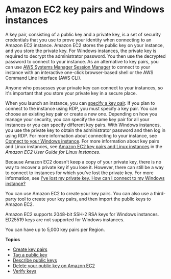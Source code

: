 # Amazon EC2 key pairs and Windows instances<a name="ec2-key-pairs"></a>

A key pair, consisting of a public key and a private key, is a set of security credentials that you use to prove your identity when connecting to an Amazon EC2 instance\. Amazon EC2 stores the public key on your instance, and you store the private key\. For Windows instances, the private key is required to decrypt the administrator password\. You then use the decrypted password to connect to your instance\. As an alternative to key pairs, you can use [AWS Systems Manager Session Manager](https://docs.aws.amazon.com/systems-manager/latest/userguide/session-manager.html) to connect to your instance with an interactive one\-click browser\-based shell or the AWS Command Line Interface \(AWS CLI\)\.

Anyone who possesses your private key can connect to your instances, so it's important that you store your private key in a secure place\.

When you launch an instance, you can [specify a key pair](ec2-launch-instance-wizard.md#liw-key-pair)\. If you plan to connect to the instance using RDP, you must specify a key pair\. You can choose an existing key pair or create a new one\. Depending on how you manage your security, you can specify the same key pair for all your instances or you can specify different key pairs\. With Windows instances, you use the private key to obtain the administrator password and then log in using RDP\. For more information about connecting to your instance, see [Connect to your Windows instance](connecting_to_windows_instance.md)\. For more information about key pairs and Linux instances, see [Amazon EC2 key pairs and Linux instances](https://docs.aws.amazon.com/AWSEC2/latest/UserGuide/ec2-key-pairs.html) in the *Amazon EC2 User Guide for Linux Instances*\.

Because Amazon EC2 doesn't keep a copy of your private key, there is no way to recover a private key if you lose it\. However, there can still be a way to connect to instances for which you've lost the private key\. For more information, see [I've lost my private key\. How can I connect to my Windows instance?](troubleshoot-connect-windows-instance.md#replacing-lost-key-pair-windows)

You can use Amazon EC2 to create your key pairs\. You can also use a third\-party tool to create your key pairs, and then import the public keys to Amazon EC2\.

Amazon EC2 supports 2048\-bit SSH\-2 RSA keys for Windows instances\. ED25519 keys are not supported for Windows instances\.

You can have up to 5,000 key pairs per Region\.

**Topics**
+ [Create key pairs](create-key-pairs.md)
+ [Tag a public key](tag-key-pair.md)
+ [Describe public keys](describe-keys.md)
+ [Delete your public key on Amazon EC2](delete-key-pair.md)
+ [Verify keys](verify-keys.md)